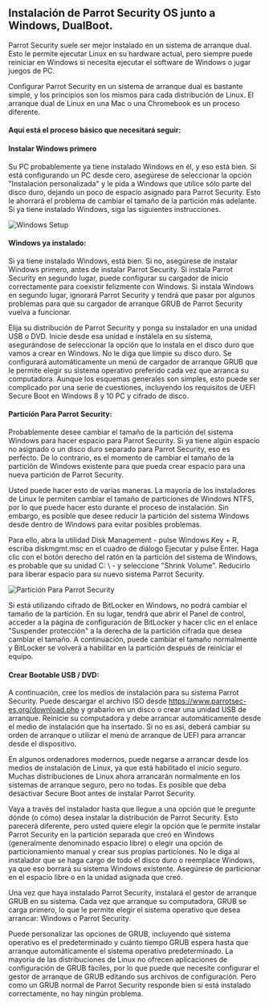 ## Instalación de Parrot Security OS junto a Windows, DualBoot.

Parrot Security suele ser mejor instalado en un sistema de arranque dual. Esto le permite ejecutar Linux en su hardware actual, pero siempre puede reiniciar en Windows si necesita ejecutar el software de Windows o jugar juegos de PC.

Configurar Parrot Security en un sistema de arranque dual es bastante simple, y los principios son los mismos para cada distribución de Linux. El arranque dual de Linux en una Mac o una Chromebook es un proceso diferente.


#### Aquí está el proceso básico que necesitará seguir:

#### Instalar Windows primero

Su PC probablemente ya tiene instalado Windows en él, y eso está bien. Si está configurando un PC desde cero, asegúrese de seleccionar la opción "Instalación personalizada" y le pida a Windows que utilice sólo parte del disco duro, dejando un poco de espacio asignado para Parrot Security. Esto le ahorrará el problema de cambiar el tamaño de la partición más adelante. Si ya tiene instalado Windows, siga las siguientes instrucciones.

![Windows Setup](https://docs.parrotsec.org/lib/exe/fetch.php/windows_custom_install.png?raw=true "Windows Setup")


#### Windows ya instalado: 

 Si ya tiene instalado Windows, está bien. Si no, asegúrese de instalar Windows primero, antes de instalar Parrot Security. Si instala Parrot Security en segundo lugar, puede configurar su cargador de inicio correctamente para coexistir felizmente con Windows. Si instala Windows en segundo lugar, ignorará Parrot Security y tendrá que pasar por algunos problemas para que su cargador de arranque GRUB de Parrot Security vuelva a funcionar.

 Elija su distribución de Parrot Security y ponga su instalador en una unidad USB o DVD. Inicie desde esa unidad e instálela en su sistema, asegurándose de seleccionar la opción que lo instala en el disco duro que vamos a crear en Windows. No le diga que limpie su disco duro. Se configurará automáticamente un menú de cargador de arranque GRUB que le permite elegir su sistema operativo preferido cada vez que arranca su computadora. Aunque los esquemas generales son simples, esto puede ser complicado por una serie de cuestiones, incluyendo los requisitos de UEFI Secure Boot en Windows 8 y 10 PC y cifrado de disco.


#### Partición Para Parrot Security:

 Probablemente desee cambiar el tamaño de la partición del sistema Windows para hacer espacio para Parrot Security. Si ya tiene algún espacio no asignado o un disco duro separado para Parrot Security, eso es perfecto. De lo contrario, es el momento de cambiar el tamaño de la partición de Windows existente para que pueda crear espacio para una nueva partición de Parrot Security.

Usted puede hacer esto de varias maneras. La mayoría de los instaladores de Linux le permiten cambiar el tamaño de particiones de Windows NTFS, por lo que puede hacer esto durante el proceso de instalación. Sin embargo, es posible que desee reducir la partición del sistema Windows desde dentro de Windows para evitar posibles problemas.

Para ello, abra la utilidad Disk Management - pulse Windows Key + R, escriba diskmgmt.msc en el cuadro de diálogo Ejecutar y pulse Enter. Haga clic con el botón derecho del ratón en la partición del sistema de Windows, es probable que su unidad C: \ - y seleccione "Shrink Volume". Reducirlo para liberar espacio para su nuevo sistema Parrot Security.

![Partición Para Parrot Security](https://docs.parrotsec.org/lib/exe/fetch.php/disk_management.png?raw=true "Partición Para Parrot Security")

Si está utilizando cifrado de BitLocker en Windows, no podrá cambiar el tamaño de la partición. En su lugar, tendrá que abrir el Panel de control, acceder a la página de configuración de BitLocker y hacer clic en el enlace "Suspender protección" a la derecha de la partición cifrada que desea cambiar el tamaño. A continuación, puede cambiar el tamaño normalmente y BitLocker se volverá a habilitar en la partición después de reiniciar el equipo.

#### Crear Bootable USB / DVD:

A continuación, cree los medios de instalación para su sistema Parrot Security. Puede descargar el archivo ISO desde https://www.parrotsec-es.org/download.php y grabarlo en un disco o crear una unidad USB de arranque. Reinicie su computadora y debe arrancar automáticamente desde el medio de instalación que ha insertado. Si no es así, deberá cambiar su orden de arranque o utilizar el menú de arranque de UEFI para arrancar desde el dispositivo.

En algunos ordenadores modernos, puede negarse a arrancar desde los medios de instalación de Linux, ya que está habilitado el inicio seguro. Muchas distribuciones de Linux ahora arrancarán normalmente en los sistemas de arranque seguro, pero no todas. Es posible que deba desactivar Secure Boot antes de instalar Parrot Security.

Vaya a través del instalador hasta que llegue a una opción que le pregunte dónde (o cómo) desea instalar la distribución de Parrot Security. Esto parecerá diferente, pero usted quiere elegir la opción que le permite instalar Parrot Security en la partición separada que creó en Windows (generalmente denominado espacio libre) o elegir una opción de particionamiento manual y crear sus propias particiones. No le diga al instalador que se haga cargo de todo el disco duro o reemplace Windows, ya que eso borrará su sistema Windows existente. Asegúrese de particionar en el espacio libre o en la unidad asignada que creó.

Una vez que haya instalado Parrot Security, instalará el gestor de arranque GRUB en su sistema. Cada vez que arranque su computadora, GRUB se carga primero, lo que le permite elegir el sistema operativo que desea arrancar: Windows o Parrot Security.

Puede personalizar las opciones de GRUB, incluyendo qué sistema operativo es el predeterminado y cuánto tiempo GRUB espera hasta que arranque automáticamente el sistema operativo predeterminado. La mayoría de las distribuciones de Linux no ofrecen aplicaciones de configuración de GRUB fáciles, por lo que puede que necesite configurar el gestor de arranque de GRUB editando sus archivos de configuración. Pero como un GRUB normal de Parrot Security responde bien si está instalado correctamente, no hay ningún problema.
